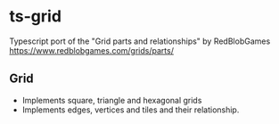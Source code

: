 # ts-grid

Typescript port of the "Grid parts and relationships" by RedBlobGames <https://www.redblobgames.com/grids/parts/>

## Grid

- Implements square, triangle and hexagonal grids
- Implements edges, vertices and tiles and their relationship.
